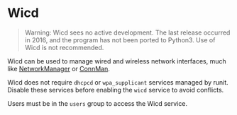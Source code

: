 # Wicd

> Warning: Wicd sees no active development. The last release occurred in 2016,
> and the program has not been ported to Python3. Use of Wicd is not
> recommended.

Wicd can be used to manage wired and wireless network interfaces, much like
[NetworkManager](./networkmanager.md) or [ConnMan](./connman.md).

Wicd does not require `dhcpcd` or `wpa_supplicant` services managed by runit.
Disable these services before enabling the `wicd` service to avoid conflicts.

Users must be in the `users` group to access the Wicd service.

